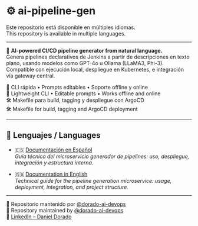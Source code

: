 # ⚙️ ai-pipeline-gen

Este repositorio está disponible en múltiples idiomas.  
This repository is available in multiple languages.

---

🧠 **AI-powered CI/CD pipeline generator from natural language.**  
Genera pipelines declarativos de Jenkins a partir de descripciones en texto plano, usando modelos como GPT-4o u Ollama (LLaMA3, Phi-3).  
Compatible con ejecución local, despliegue en Kubernetes, e integración vía gateway central.

🚀 CLI rápida • Prompts editables • Soporte offline y online  
🚀 Lightweight CLI • Editable prompts • Works offline and online  
🛠️ Makefile para build, tagging y despliegue con ArgoCD  
🛠️ Makefile for build, tagging and ArgoCD deployment

---

## 📘 Lenguajes / Languages

- 🇪🇸 [Documentación en Español](./README_ES.md)  
  _Guía técnica del microservicio generador de pipelines: uso, despliegue, integración y estructura interna._

- 🇬🇧 [Documentation in English](./README_ENG.md)  
  _Technical guide for the pipeline generation microservice: usage, deployment, integration, and project structure._

---

📁 Repositorio mantenido por [@dorado-ai-devops](https://github.com/dorado-ai-devops)  
📁 Repository maintained by [@dorado-ai-devops](https://github.com/dorado-ai-devops)  
🔗 [LinkedIn – Daniel Dorado](https://www.linkedin.com/in/doradodaniel/)